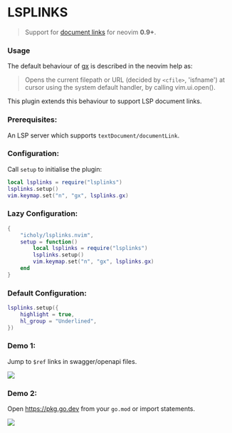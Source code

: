 # LSPLINKS

> Support for [document links](https://microsoft.github.io/language-server-protocol/specifications/lsp/3.17/specification/#textDocument_documentLink) for neovim **0.9+**.

### Usage

The default behaviour of [gx](https://neovim.io/doc/user/various.html#gx) is described in the neovim help as:

> Opens the current filepath or URL (decided by
> `<cfile>`, 'isfname') at cursor using the system
> default handler, by calling vim.ui.open().

This plugin extends this behaviour to support LSP document links.

### Prerequisites:

An LSP server which supports `textDocument/documentLink`.

### Configuration:

Call `setup` to initialise the plugin:

``` lua
local lsplinks = require("lsplinks")
lsplinks.setup()
vim.keymap.set("n", "gx", lsplinks.gx)
```

### Lazy Configuration:

``` lua
{
    "icholy/lsplinks.nvim",
    setup = function()
        local lsplinks = require("lsplinks")
        lsplinks.setup()
        vim.keymap.set("n", "gx", lsplinks.gx)
    end
}
```

### Default Configuration:

``` lua
lsplinks.setup({
    highlight = true,
    hl_group = "Underlined",
})
```

### Demo 1:

Jump to `$ref` links in swagger/openapi files.

![](https://i.imgur.com/oSDPU1e.gif)

### Demo 2: 

Open https://pkg.go.dev from your `go.mod` or import statements.

![](https://i.imgur.com/z0Kpslr.gif)
